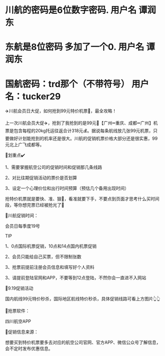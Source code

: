 # 川航的密码是6位数字密码. 用户名 谭润东  
# 东航是8位密码 多加了一个0.  用户名 谭润东  
# 国航密码：trd那个（不带符号）  用户名：tucker29


✈️川航会员日大促，如何抢到99元特价机票🎫，最全攻略！

上一次川航会员大促✈️，抢到了我抢到的是99元🎫【广州➖重庆、成都➖广州】机票是包含每程的20kg托运往返合计318元💰。据说每条航线放几张99元机票，只要做好计划能抢到的机率还是很大。川航的促销机票价格大部分还是很实惠，99元北上广飞成都等。

🌟划重点✔️

1、需要掌握航空公司的促销时间和促销那几条线路

2、对比往期促销活动的票价是否划算

3、设定一个心理价位和出行时间预算（预估几个备用出现时间）

抢特价机票就是要快、准、狠💨，看准就要下手，不要点到页面才思考什么买时间段，等你想完票已经被抢光了👀

🌟川航促销时间：

会员日每季度19号

TIP

1、0点国际机票促销，10点和14点国内机票促销

2、会员只能给自己买票，但不限制张数

3、抢票前提前注册会员信息和填写好个人资料

3、请提前登陆官网和APP，不要等到12点登陆，不然你会一直进不入网站

🌟9.19促销活动

国内航线99元特价秒杀，国际地区航线特价秒杀，具体促销线路可看上方图片👆👆

🌟抢票软件：

四川航空APP

🌟促销信息来源：

想要买到特价机票要多去对应的航空公司官网、官方APP、微信公众号了解信息，会不定时发布优惠信息。
